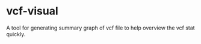 # vcf-visual
A tool for generating summary graph of vcf file to help overview the vcf stat quickly.
